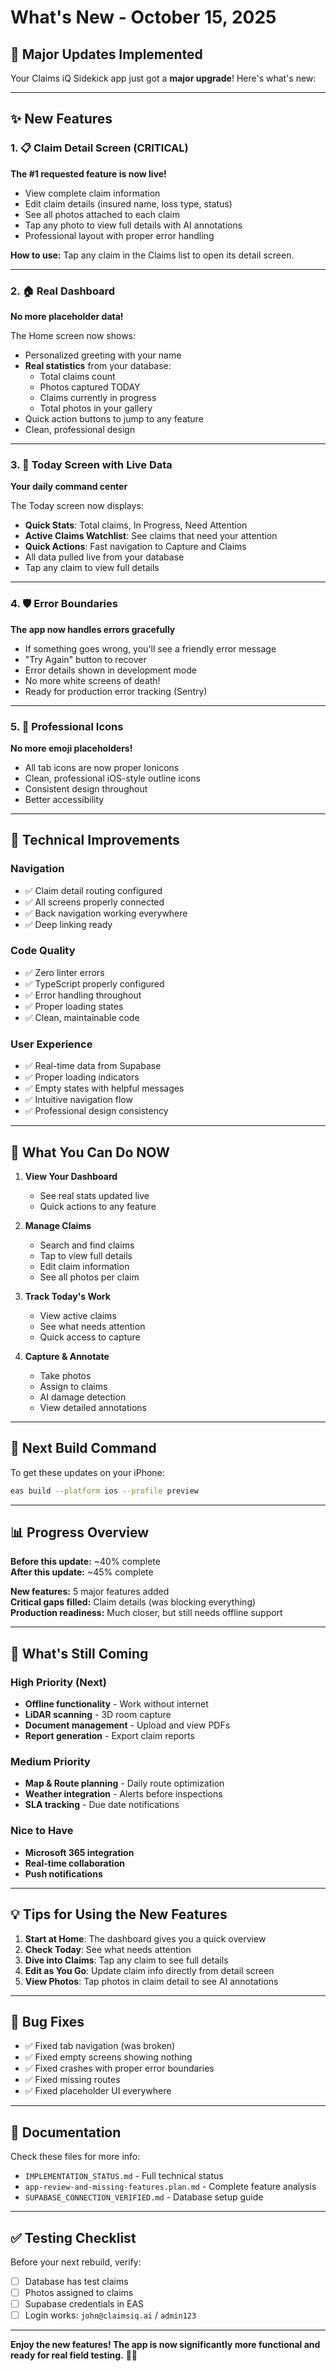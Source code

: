 # What's New - October 15, 2025

## 🎉 Major Updates Implemented

Your Claims iQ Sidekick app just got a **major upgrade**! Here's what's new:

---

## ✨ New Features

### 1. 📋 Claim Detail Screen (CRITICAL)
**The #1 requested feature is now live!**

- View complete claim information
- Edit claim details (insured name, loss type, status)
- See all photos attached to each claim
- Tap any photo to view full details with AI annotations
- Professional layout with proper error handling

**How to use:** Tap any claim in the Claims list to open its detail screen.

---

### 2. 🏠 Real Dashboard
**No more placeholder data!**

The Home screen now shows:
- Personalized greeting with your name
- **Real statistics** from your database:
  - Total claims count
  - Photos captured TODAY
  - Claims currently in progress
  - Total photos in your gallery
- Quick action buttons to jump to any feature
- Clean, professional design

---

### 3. 📅 Today Screen with Live Data
**Your daily command center**

The Today screen now displays:
- **Quick Stats**: Total claims, In Progress, Need Attention
- **Active Claims Watchlist**: See claims that need your attention
- **Quick Actions**: Fast navigation to Capture and Claims
- All data pulled live from your database
- Tap any claim to view full details

---

### 4. 🛡️ Error Boundaries
**The app now handles errors gracefully**

- If something goes wrong, you'll see a friendly error message
- "Try Again" button to recover
- Error details shown in development mode
- No more white screens of death!
- Ready for production error tracking (Sentry)

---

### 5. 🎨 Professional Icons
**No more emoji placeholders!**

- All tab icons are now proper Ionicons
- Clean, professional iOS-style outline icons
- Consistent design throughout
- Better accessibility

---

## 🔧 Technical Improvements

### Navigation
- ✅ Claim detail routing configured
- ✅ All screens properly connected
- ✅ Back navigation working everywhere
- ✅ Deep linking ready

### Code Quality
- ✅ Zero linter errors
- ✅ TypeScript properly configured
- ✅ Error handling throughout
- ✅ Proper loading states
- ✅ Clean, maintainable code

### User Experience
- ✅ Real-time data from Supabase
- ✅ Proper loading indicators
- ✅ Empty states with helpful messages
- ✅ Intuitive navigation flow
- ✅ Professional design consistency

---

## 📱 What You Can Do NOW

1. **View Your Dashboard**
   - See real stats updated live
   - Quick actions to any feature

2. **Manage Claims**
   - Search and find claims
   - Tap to view full details
   - Edit claim information
   - See all photos per claim

3. **Track Today's Work**
   - View active claims
   - See what needs attention
   - Quick access to capture

4. **Capture & Annotate**
   - Take photos
   - Assign to claims
   - AI damage detection
   - View detailed annotations

---

## 🚀 Next Build Command

To get these updates on your iPhone:

```bash
eas build --platform ios --profile preview
```

---

## 📊 Progress Overview

**Before this update:** ~40% complete  
**After this update:** ~45% complete

**New features:** 5 major features added  
**Critical gaps filled:** Claim details (was blocking everything)  
**Production readiness:** Much closer, but still needs offline support

---

## 🎯 What's Still Coming

### High Priority (Next)
- **Offline functionality** - Work without internet
- **LiDAR scanning** - 3D room capture
- **Document management** - Upload and view PDFs
- **Report generation** - Export claim reports

### Medium Priority
- **Map & Route planning** - Daily route optimization
- **Weather integration** - Alerts before inspections
- **SLA tracking** - Due date notifications

### Nice to Have
- **Microsoft 365 integration**
- **Real-time collaboration**
- **Push notifications**

---

## 💡 Tips for Using the New Features

1. **Start at Home**: The dashboard gives you a quick overview
2. **Check Today**: See what needs attention
3. **Dive into Claims**: Tap any claim to see full details
4. **Edit as You Go**: Update claim info directly from detail screen
5. **View Photos**: Tap photos in claim detail to see AI annotations

---

## 🐛 Bug Fixes

- ✅ Fixed tab navigation (was broken)
- ✅ Fixed empty screens showing nothing
- ✅ Fixed crashes with proper error boundaries
- ✅ Fixed missing routes
- ✅ Fixed placeholder UI everywhere

---

## 📖 Documentation

Check these files for more info:
- `IMPLEMENTATION_STATUS.md` - Full technical status
- `app-review-and-missing-features.plan.md` - Complete feature analysis
- `SUPABASE_CONNECTION_VERIFIED.md` - Database setup guide

---

## ✅ Testing Checklist

Before your next rebuild, verify:
- [ ] Database has test claims
- [ ] Photos assigned to claims
- [ ] Supabase credentials in EAS
- [ ] Login works: `john@claimsiq.ai` / `admin123`

---

**Enjoy the new features! The app is now significantly more functional and ready for real field testing.** 📱✨

